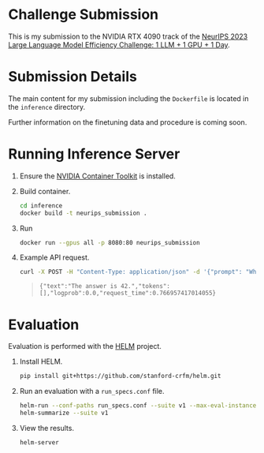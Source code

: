# Challenge Submission
This is my submission to the NVIDIA RTX 4090 track of the [NeurIPS 2023 Large Language Model Efficiency Challenge: 1 LLM + 1 GPU + 1 Day](https://llm-efficiency-challenge.github.io/).

# Submission Details
The main content for my submission including the `Dockerfile` is located in the `inference` directory.

Further information on the finetuning data and procedure is coming soon.

# Running Inference Server
1. Ensure the [NVIDIA Container Toolkit](https://docs.nvidia.com/datacenter/cloud-native/container-toolkit/latest/install-guide.html) is installed.

2. Build container.
    ```bash
    cd inference
    docker build -t neurips_submission .
    ```

3. Run
    ```bash
    docker run --gpus all -p 8080:80 neurips_submission
    ```

4. Example API request.
    ```bash
    curl -X POST -H "Content-Type: application/json" -d '{"prompt": "What is the meaning of life, the universe, and everything?","echo_prompt":0}' http://localhost:8080/proces
    ```
    > `{"text":"The answer is 42.","tokens":[],"logprob":0.0,"request_time":0.766957417014055}`

# Evaluation
Evaluation is performed with the [HELM](https://github.com/stanford-crfm/helm) project.
1. Install HELM.
    ```bash
    pip install git+https://github.com/stanford-crfm/helm.git
    ```
2. Run an evaluation with a `run_specs.conf` file.
    ```bash
    helm-run --conf-paths run_specs.conf --suite v1 --max-eval-instances 10
    helm-summarize --suite v1
    ```
3. View the results.
    ```bash
    helm-server
    ```